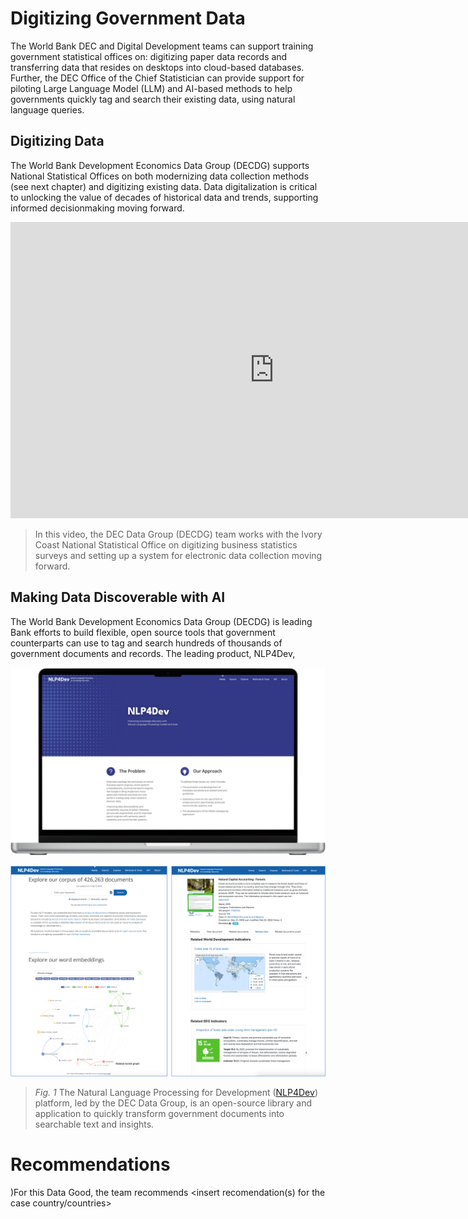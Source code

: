 # Digitizing Government Data

The World Bank DEC and Digital Development teams can support training government statistical offices on: digitizing paper data records and transferring data that resides on desktops into cloud-based databases. Further, the DEC Office of the Chief Statistician can provide support for piloting Large Language Model (LLM) and AI-based methods to help governments quickly tag and search their existing data, using natural language queries.

## Digitizing Data

The World Bank Development Economics Data Group (DECDG) supports National Statistical Offices on both modernizing data collection methods (see next chapter) and digitizing existing data. Data digitalization is critical to unlocking the value of decades of historical data and trends, supporting informed decisionmaking moving forward. 

<iframe width="843" height="474" src="https://www.youtube.com/embed/3iOEhPIR75o" title="World Bank Program for Digitizing Business Statistics in the Ivory Coast" frameborder="0" allow="accelerometer; autoplay; clipboard-write; encrypted-media; gyroscope; picture-in-picture; web-share" allowfullscreen></iframe>

> In this video, the DEC Data Group (DECDG) team works with the Ivory Coast National Statistical Office on digitizing business statistics surveys and setting up a system for electronic data collection moving forward. 



## Making Data Discoverable with AI

The World Bank Development Economics Data Group (DECDG) is leading Bank efforts to build flexible, open source tools that government counterparts can use to tag and search hundreds of thousands of government documents and records. The leading product, NLP4Dev, 



[<img src="images/intro-nlp4dev.png" title="" alt="" data-align="inline">]()

![](images/intro-nlp4dev-2.png)

> *Fig. 1* The Natural Language Processing for Development ([NLP4Dev](https://www.nlp4dev.org/)) platform, led by the DEC Data Group, is an open-source library and application to quickly transform government documents into searchable text and insights. 

# Recommendations

)For this Data Good, the team recommends <insert recomendation(s) for the case country/countries>
